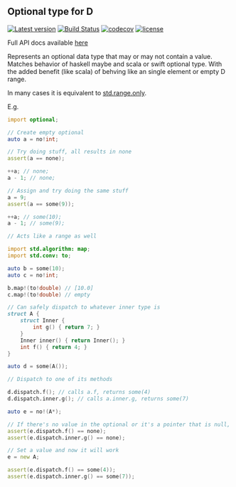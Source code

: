 ## Optional type for D

[![Latest version](https://img.shields.io/dub/v/optional.svg)](http://code.dlang.org/packages/optional) [![Build Status](https://travis-ci.org/aliak00/optional.svg?branch=master)](https://travis-ci.org/aliak00/optional) [![codecov](https://codecov.io/gh/aliak00/optional/branch/master/graph/badge.svg)](https://codecov.io/gh/aliak00/optional) [![license](https://img.shields.io/github/license/aliak00/optional.svg)](https://github.com/aliak00/optional/blob/master/LICENSE)

Full API docs available [here](https://aliak00.github.io/optional/)

Represents an optional data type that may or may not contain a value. Matches behavior of haskell maybe and scala or swift
optional type. With the added benefit (like scala) of behving like an single element or empty D range.

In many cases it is equivalent to [std.range.only](https://dlang.org/phobos/std_range.html#only).

E.g.
```d
import optional;

// Create empty optional
auto a = no!int;

// Try doing stuff, all results in none
assert(a == none);

++a; // none;
a - 1; // none;

// Assign and try doing the same stuff
a = 9;
assert(a == some(9));

++a; // some(10);
a - 1; // some(9);

// Acts like a range as well

import std.algorithm: map;
import std.conv: to;

auto b = some(10);
auto c = no!int;

b.map!(to!double) // [10.0]
c.map!(to!double) // empty

// Can safely dispatch to whatever inner type is
struct A {
    struct Inner {
        int g() { return 7; }
    }
    Inner inner() { return Inner(); }
    int f() { return 4; }
}

auto d = some(A());

// Dispatch to one of its methods

d.dispatch.f(); // calls a.f, returns some(4)
d.dispatch.inner.g(); // calls a.inner.g, returns some(7)

auto e = no!(A*); 

// If there's no value in the optional or it's a pointer that is null, dispatching still works, but produces none
assert(e.dispatch.f() == none);
assert(e.dispatch.inner.g() == none);

// Set a value and now it will work
e = new A;

assert(e.dispatch.f() == some(4));
assert(e.dispatch.inner.g() == some(7));

```
